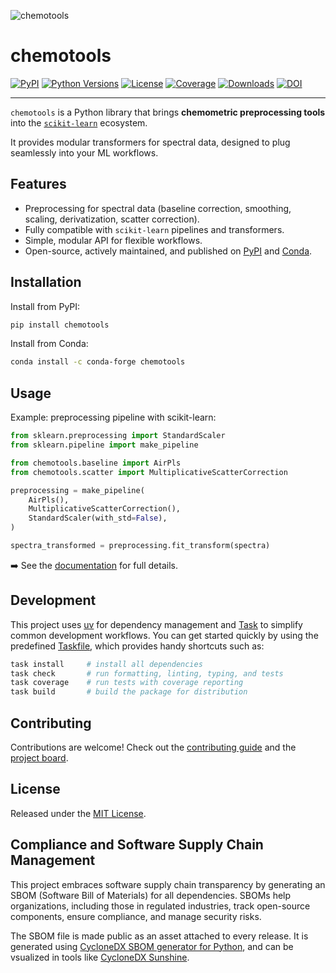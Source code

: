 ![chemotools](assets/images/banner_dark.png)

# chemotools


[![PyPI](https://img.shields.io/pypi/v/chemotools)](https://pypi.org/project/chemotools)
[![Python Versions](https://img.shields.io/pypi/pyversions/chemotools)](https://pypi.org/project/chemotools)
[![License](https://img.shields.io/pypi/l/chemotools)](https://github.com/paucablop/chemotools/blob/main/LICENSE)
[![Coverage](https://codecov.io/github/paucablop/chemotools/branch/main/graph/badge.svg?token=D7JUJM89LN)](https://codecov.io/github/paucablop/chemotools)
[![Downloads](https://static.pepy.tech/badge/chemotools)](https://pepy.tech/project/chemotools)
[![DOI](https://joss.theoj.org/papers/10.21105/joss.06802/status.svg)](https://doi.org/10.21105/joss.06802)

---

`chemotools` is a Python library that brings **chemometric preprocessing tools** into the [`scikit-learn`](https://scikit-learn.org/) ecosystem.  

It provides modular transformers for spectral data, designed to plug seamlessly into your ML workflows.

## Features

- Preprocessing for spectral data (baseline correction, smoothing, scaling, derivatization, scatter correction).  
- Fully compatible with `scikit-learn` pipelines and transformers.  
- Simple, modular API for flexible workflows.  
- Open-source, actively maintained, and published on [PyPI](https://pypi.org/project/chemotools/) and [Conda](https://anaconda.org/conda-forge/chemotools).  

## Installation

Install from PyPI:

```bash
pip install chemotools
````

Install from Conda:

```bash
conda install -c conda-forge chemotools
```

## Usage

Example: preprocessing pipeline with scikit-learn:

```python
from sklearn.preprocessing import StandardScaler
from sklearn.pipeline import make_pipeline

from chemotools.baseline import AirPls
from chemotools.scatter import MultiplicativeScatterCorrection

preprocessing = make_pipeline(
    AirPls(),
    MultiplicativeScatterCorrection(),
    StandardScaler(with_std=False),
)

spectra_transformed = preprocessing.fit_transform(spectra)
```

➡️ See the [documentation](https://paucablop.github.io/chemotools/) for full details.

## Development

This project uses [uv](https://github.com/astral-sh/uv) for dependency management and [Task](https://taskfile.dev) to simplify common development workflows.
You can get started quickly by using the predefined [Taskfile](./Taskfile.yml), which provides handy shortcuts such as:

```bash
task install     # install all dependencies
task check       # run formatting, linting, typing, and tests
task coverage    # run tests with coverage reporting
task build       # build the package for distribution
```

## Contributing

Contributions are welcome!
Check out the [contributing guide](CONTRIBUTING.md) and the [project board](https://github.com/users/paucablop/projects/4).

## License

Released under the [MIT License](LICENSE).

## Compliance and Software Supply Chain Management

This project embraces software supply chain transparency by generating an SBOM (Software Bill of Materials) for all dependencies. SBOMs help organizations, including those in regulated industries, track open-source components, ensure compliance, and manage security risks. 

The SBOM file is made public as an asset attached to every release. It is generated using [CycloneDX SBOM generator for Python](https://github.com/CycloneDX/cyclonedx-python), and can be vsualized in tools like [CycloneDX Sunshine](https://cyclonedx.github.io/Sunshine/).

